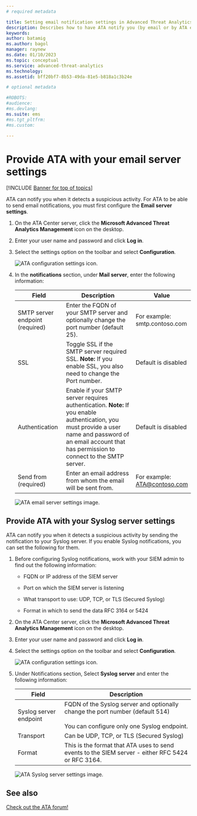 ```yaml
---
# required metadata

title: Setting email notification settings in Advanced Threat Analytics
description: Describes how to have ATA notify you (by email or by ATA event forwarding) when it detects suspicious activities 
keywords:
author: batamig
ms.author: bagol
manager: raynew
ms.date: 01/10/2023
ms.topic: conceptual
ms.service: advanced-threat-analytics
ms.technology:
ms.assetid: bff20bf7-8b53-49da-81e5-b818a1c3b24e

# optional metadata

#ROBOTS:
#audience:
#ms.devlang:
ms.suite: ems
#ms.tgt_pltfrm:
#ms.custom:

---
```


# Provide ATA with your email server settings

[!INCLUDE [Banner for top of topics](includes/banner.md)]

ATA can notify you when it detects a suspicious activity. For ATA to be able to send email notifications, you must first configure the **Email server settings**.

1. On the ATA Center server, click the **Microsoft Advanced Threat Analytics Management** icon on the desktop.

1. Enter your user name and password and click **Log in**.

1. Select the settings option on the toolbar and select **Configuration**.

    ![ATA configuration settings icon.](media/ATA-config-icon.png)

1. In the **notifications** section, under **Mail server**, enter the following information:

   |              Field              |                                                                                                 Description                                                                                                  |               Value                |
   |---------------------------------|--------------------------------------------------------------------------------------------------------------------------------------------------------------------------------------------------------------|------------------------------------|
   | SMTP server endpoint (required) |                                                            Enter the FQDN of your SMTP server and optionally change the port number (default 25).                                                            | For example:<br />smtp.contoso.com |
   |               SSL               |                                              Toggle SSL if the SMTP server required SSL. **Note:** If you enable SSL, you also need to change the Port number.                                               |        Default is disabled         |
   |         Authentication          | Enable if your SMTP server requires authentication. **Note:** If you enable authentication, you must provide a user name and password of an email account that has permission to connect to the SMTP server. |        Default is disabled         |
   |      Send from (required)       |                                                                        Enter an email address from whom the email will be sent from.                                                                         | For example:<br />ATA@contoso.com  |

    ![ATA email server settings image.](media/ata-email-server.png)

## Provide ATA with your Syslog server settings

ATA can notify you when it detects a suspicious activity by sending the notification to your Syslog server. If you enable Syslog notifications, you can set the following for them.

1. Before configuring Syslog notifications, work with your SIEM admin to find out the following information:

   - FQDN or IP address of the SIEM server

   - Port on which the SIEM server is listening

   - What transport to use: UDP, TCP, or TLS (Secured Syslog)

   - Format in which to send the data RFC 3164 or 5424

1. On the ATA Center server, click the **Microsoft Advanced Threat Analytics Management** icon on the desktop.

1. Enter your user name and password and click **Log in**.

1. Select the settings option on the toolbar and select **Configuration**.

    ![ATA configuration settings icon.](media/ATA-config-icon.png)

1. Under Notifications section, Select **Syslog server** and enter the following information:

   |Field|Description|
   |---------|---------------|
   |Syslog server endpoint|FQDN of the Syslog server and optionally change the port number (default 514) <br><br>You can configure only one Syslog endpoint.|
   |Transport|Can be UDP, TCP, or TLS (Secured Syslog)|
   |Format|This is the format that ATA uses to send events to the SIEM server - either RFC 5424 or RFC 3164.|

    ![ATA Syslog server settings image.](media/ata-syslog-server-settings.png)

## See also

[Check out the ATA forum!](https://social.technet.microsoft.com/Forums/security/home?forum=mata)
